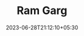 ---
title:  "Ram Garg"
authid: 00-edboard 
img: https://www.thenewsminute.com/sites/default/files/styles/news_detail/public/Adarsh%20Balak.jpg
categories: []
tags: []
date: 2023-06-28T21:12:10+05:30
description: ""
summary: ""
draft: false
---